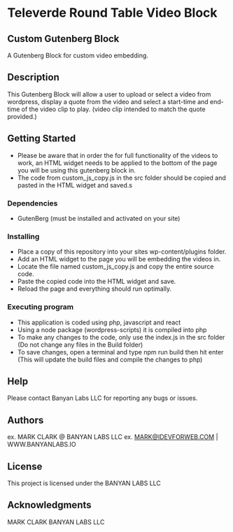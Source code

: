 # Televerde Round Table Video Block

## Custom Gutenberg Block

A Gutenberg Block for custom video embedding.

## Description

This Gutenberg Block will allow a user to upload or select a video from wordpress, display a quote from the video and select a start-time and end-time of the video clip to play. (video clip intended to match the quote provided.)

## Getting Started

* Please be aware that in order the for full functionality of the videos to work, an HTML widget needs to be applied to the bottom of the page you will be using this gutenberg block in.
* The code from custom_js_copy.js in the src folder should be copied and pasted in the HTML widget and saved.s

### Dependencies

* GutenBerg (must be installed and activated on your site)

### Installing

* Place a copy of this repository into your sites wp-content/plugins folder.
* Add an HTML widget to the page you will be embedding the videos in.
* Locate the file named custom_js_copy.js and copy the entire source code.
* Paste the copied code into the HTML widget and save.
* Reload the page and everything should run optimally.

### Executing program

* This application is coded using php, javascript and react
* Using a node package (wordpress-scripts) it is compiled into php
* To make any changes to the code, only use the index.js in the src folder (Do not change any files in the Build folder)
* To save changes, open a terminal and type npm run build then hit enter (This will update the build files and compile the changes to php)

## Help

Please contact Banyan Labs LLC for reporting any bugs or issues.

## Authors

ex. MARK CLARK @ BANYAN LABS LLC
ex. MARK@IDEVFORWEB.COM | WWW.BANYANLABS.IO

## License

This project is licensed under the BANYAN LABS LLC

## Acknowledgments

MARK CLARK
BANYAN LABS LLC
